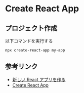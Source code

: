 # Create React App

## プロジェクト作成

以下コマンドを実行する

```
npx create-react-app my-app
```

## 参考リンク

- [新しい React アプリを作る](https://ja.reactjs.org/docs/create-a-new-react-app.html)
- [Create React App](https://create-react-app.dev/)
